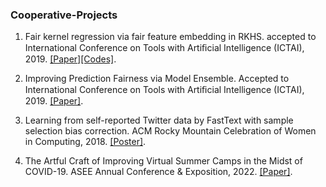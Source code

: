 ### Cooperative-Projects 
1. Fair kernel regression via fair feature embedding in RKHS. accepted to International Conference on Tools with Artiﬁcial Intelligence (ICTAI), 2019.
[[Paper]](https://arxiv.org/abs/1907.02242)[[Codes]](https://github.com/aokray/FFE).

2. Improving Prediction Fairness via Model Ensemble. Accepted to International Conference on Tools with Artiﬁcial Intelligence (ICTAI), 2019. 
[[Paper]](https://ieeexplore.ieee.org/abstract/document/8995403).

3. Learning from self-reported Twitter data by FastText with sample selection bias correction. ACM Rocky Mountain Celebration of Women in Computing, 2018. [[Poster]](https://github.com/HuiHu1/Cooperative-Projects-on-Fairness-Topic/blob/main/Learning%20from%20self-reported%20Twitter%20data%20by%20FastText%20with%20sample%20selection%20bias%20correction.pdf).

4. The Artful Craft of Improving Virtual Summer Camps in the Midst of COVID-19. ASEE Annual Conference & Exposition, 2022. [[Paper]](https://scholar.google.com/citations?view_op=view_citation&hl=zh-CN&user=DHXqmH8AAAAJ&sortby=pubdate&citation_for_view=DHXqmH8AAAAJ:ufrVoPGSRksC).



